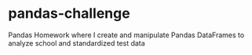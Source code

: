 # pandas-challenge
Pandas Homework where I create and manipulate Pandas DataFrames to analyze school and standardized test data
